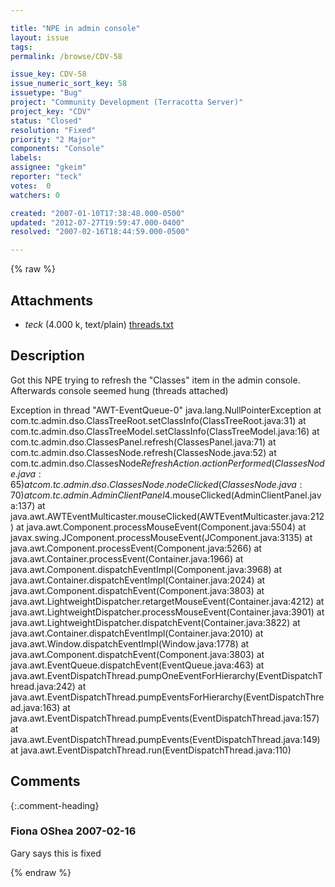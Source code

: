 ```yaml
---

title: "NPE in admin console"
layout: issue
tags: 
permalink: /browse/CDV-58

issue_key: CDV-58
issue_numeric_sort_key: 58
issuetype: "Bug"
project: "Community Development (Terracotta Server)"
project_key: "CDV"
status: "Closed"
resolution: "Fixed"
priority: "2 Major"
components: "Console"
labels: 
assignee: "gkeim"
reporter: "teck"
votes:  0
watchers: 0

created: "2007-01-10T17:38:48.000-0500"
updated: "2012-07-27T19:59:47.000-0400"
resolved: "2007-02-16T18:44:59.000-0500"

---
```




{% raw %}


## Attachments

* <em>teck</em> (4.000 k, text/plain) [threads.txt](/attachments/CDV/CDV-58/threads.txt)




## Description

<div markdown="1" class="description">

Got this NPE trying to refresh the "Classes" item in the admin console. Afterwards console seemed hung (threads attached)

Exception in thread "AWT-EventQueue-0" java.lang.NullPointerException
	at com.tc.admin.dso.ClassTreeRoot.setClassInfo(ClassTreeRoot.java:31)
	at com.tc.admin.dso.ClassTreeModel.setClassInfo(ClassTreeModel.java:16)
	at com.tc.admin.dso.ClassesPanel.refresh(ClassesPanel.java:71)
	at com.tc.admin.dso.ClassesNode.refresh(ClassesNode.java:52)
	at com.tc.admin.dso.ClassesNode$RefreshAction.actionPerformed(ClassesNode.java:65)
	at com.tc.admin.dso.ClassesNode.nodeClicked(ClassesNode.java:70)
	at com.tc.admin.AdminClientPanel$4.mouseClicked(AdminClientPanel.java:137)
	at java.awt.AWTEventMulticaster.mouseClicked(AWTEventMulticaster.java:212)
	at java.awt.Component.processMouseEvent(Component.java:5504)
	at javax.swing.JComponent.processMouseEvent(JComponent.java:3135)
	at java.awt.Component.processEvent(Component.java:5266)
	at java.awt.Container.processEvent(Container.java:1966)
	at java.awt.Component.dispatchEventImpl(Component.java:3968)
	at java.awt.Container.dispatchEventImpl(Container.java:2024)
	at java.awt.Component.dispatchEvent(Component.java:3803)
	at java.awt.LightweightDispatcher.retargetMouseEvent(Container.java:4212)
	at java.awt.LightweightDispatcher.processMouseEvent(Container.java:3901)
	at java.awt.LightweightDispatcher.dispatchEvent(Container.java:3822)
	at java.awt.Container.dispatchEventImpl(Container.java:2010)
	at java.awt.Window.dispatchEventImpl(Window.java:1778)
	at java.awt.Component.dispatchEvent(Component.java:3803)
	at java.awt.EventQueue.dispatchEvent(EventQueue.java:463)
	at java.awt.EventDispatchThread.pumpOneEventForHierarchy(EventDispatchThread.java:242)
	at java.awt.EventDispatchThread.pumpEventsForHierarchy(EventDispatchThread.java:163)
	at java.awt.EventDispatchThread.pumpEvents(EventDispatchThread.java:157)
	at java.awt.EventDispatchThread.pumpEvents(EventDispatchThread.java:149)
	at java.awt.EventDispatchThread.run(EventDispatchThread.java:110)

</div>

## Comments


{:.comment-heading}
### **Fiona OShea** <span class="date">2007-02-16</span>

<div markdown="1" class="comment">

Gary says this is fixed

</div>



{% endraw %}
